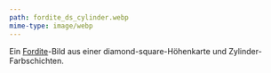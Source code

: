 ```yaml
---
path: fordite_ds_cylinder.webp
mime-type: image/webp
---
```


Ein [Fordite](/tags/fordite)-Bild aus einer diamond-square-Höhenkarte und Zylinder-Farbschichten.
